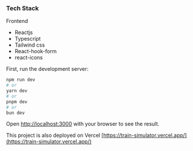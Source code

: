 ### Tech Stack

Frontend

- Reactjs
- Typescript
- Tailwind css
- React-hook-form
- react-icons

First, run the development server:

```bash
npm run dev
# or
yarn dev
# or
pnpm dev
# or
bun dev
```

Open [http://localhost:3000](http://localhost:3000) with your browser to see the result.

This project is also deployed on Vercel [https://train-simulator.vercel.app/](https://train-simulator.vercel.app/)
